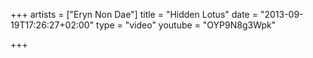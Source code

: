 +++
artists = ["Eryn Non Dae"]
title = "Hidden Lotus"
date = "2013-09-19T17:26:27+02:00"
type = "video"
youtube = "OYP9N8g3Wpk"

+++
